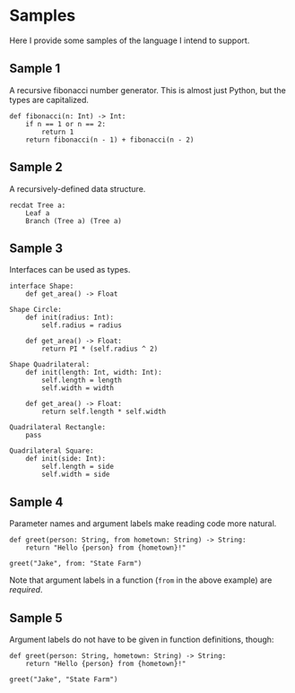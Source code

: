 # Samples

Here I provide some samples of the language I intend to support.

## Sample 1

A recursive fibonacci number generator. This is almost just Python, but the types are capitalized.

```viper
def fibonacci(n: Int) -> Int:
    if n == 1 or n == 2:
        return 1
    return fibonacci(n - 1) + fibonacci(n - 2)
```

## Sample 2

A recursively-defined data structure.

```viper
recdat Tree a:
    Leaf a
    Branch (Tree a) (Tree a)
```

## Sample 3

Interfaces can be used as types.

```viper
interface Shape:
    def get_area() -> Float
    
Shape Circle:
    def init(radius: Int):
        self.radius = radius
    
    def get_area() -> Float:
        return PI * (self.radius ^ 2)

Shape Quadrilateral:
    def init(length: Int, width: Int):
        self.length = length
        self.width = width
        
    def get_area() -> Float:
        return self.length * self.width

Quadrilateral Rectangle:
    pass

Quadrilateral Square:
    def init(side: Int):
        self.length = side
        self.width = side
```

## Sample 4

Parameter names and argument labels make reading code more natural.

```viper
def greet(person: String, from hometown: String) -> String:
    return "Hello {person} from {hometown}!"
    
greet("Jake", from: "State Farm")
```

Note that argument labels in a function (`from` in the above example) are *required*.

## Sample 5

Argument labels do not have to be given in function definitions, though:

```viper
def greet(person: String, hometown: String) -> String:
    return "Hello {person} from {hometown}!"
    
greet("Jake", "State Farm")
```
